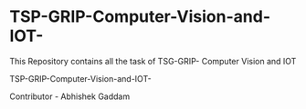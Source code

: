 # TSP-GRIP-Computer-Vision-and-IOT-
This Repository contains all the task of TSG-GRIP- Computer Vision and IOT

TSP-GRIP-Computer-Vision-and-IOT-

Contributor - Abhishek Gaddam
